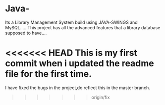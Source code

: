 # Java-
Its a Library Management System build using JAVA-SWINGS and MySQL......This project has all the advanced features that a library database supposed to have....

<<<<<<< HEAD
This is my first commit when i updated the readme file for the first time.
=======
I have fixed the bugs in the project,do reflect this in the master branch.
>>>>>>> origin/fix
